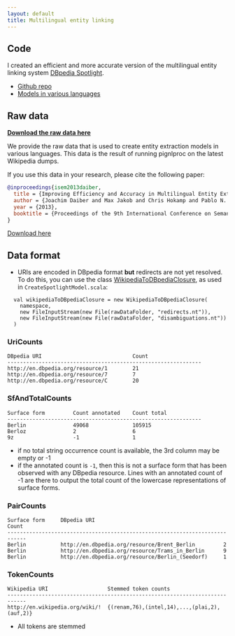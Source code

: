 ```yaml
---
layout: default
title: Multilingual entity linking
---
```



## Code

I created an efficient and more accurate version of the multilingual entity linking system [DBpedia Spotlight](https://github.com/dbpedia-spotlight/dbpedia-spotlight).

- [Github repo](https://github.com/dbpedia-spotlight/dbpedia-spotlight)
- [Models in various languages](http://spotlight.sztaki.hu/downloads/)


## Raw data

**[Download the raw data here](http://spotlight.sztaki.hu/downloads/raw/)**

We provide the raw data that is used to create entity extraction models in various languages. This data is the result of running pignlproc on the latest Wikipedia dumps.

If you use this data in your research, please cite the following paper:

```bibtex
@inproceedings{isem2013daiber,
  title = {Improving Efficiency and Accuracy in Multilingual Entity Extraction},
  author = {Joachim Daiber and Max Jakob and Chris Hokamp and Pablo N. Mendes},
  year = {2013},
  booktitle = {Proceedings of the 9th International Conference on Semantic Systems (I-Semantics)}
}
```

[Download here](http://spotlight.sztaki.hu/downloads/raw/)

## Data format

- URIs are encoded in DBpedia format **but** redirects are not yet resolved. To do this, you can use the class [WikipediaToDBpediaClosure](https://github.com/dbpedia-spotlight/dbpedia-spotlight/blob/master/index/src/main/scala/org/dbpedia/spotlight/db/WikipediaToDBpediaClosure.scala), as used in `CreateSpotlightModel.scala`:

```
  val wikipediaToDBpediaClosure = new WikipediaToDBpediaClosure(
    namespace,
    new FileInputStream(new File(rawDataFolder, "redirects.nt")),
    new FileInputStream(new File(rawDataFolder, "disambiguations.nt"))
  )
```

### UriCounts
```
DBpedia URI                             Count
--------------------------------------------------------------
http://en.dbpedia.org/resource/1        21
http://en.dbpedia.org/resource/7        7
http://en.dbpedia.org/resource/C        20
```

### SfAndTotalCounts
```
Surface form         Count annotated    Count total
--------------------------------------------------------------
Berlin               49068              105915
Berloz               2                  6
9z                   -1                 1
```

- if no total string occurrence count is available, the 3rd column may be empty or -1
- if the annotated count is `-1`, then this is not a surface form that has been observed with any DBpedia resource. Lines with an annotated count of -1 are there to output the total count of the lowercase representations of surface forms.


### PairCounts
```
Surface form     DBpedia URI                                         Count
----------------------------------------------------------------------------
Berlin           http://en.dbpedia.org/resource/Brent_Berlin         2
Berlin           http://en.dbpedia.org/resource/Trams_in_Berlin      9
Berlin           http://en.dbpedia.org/resource/Berlin_(Seedorf)     1
```

### TokenCounts

```
Wikipedia URI                   Stemmed token counts
----------------------------------------------------------------------------
http://en.wikipedia.org/wiki/!  {(renam,76),(intel,14),...,(plai,2),(auf,2)}
```

- All tokens are stemmed





